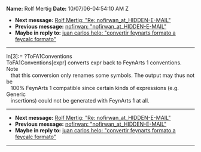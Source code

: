 **Name:** Rolf Mertig
**Date:** 10/07/06-04:54:10 AM Z

  - **Next message:** [Rolf Mertig: "Re: nofirwan_at_HIDDEN-E-MAIL"](0390.html)
  - **Previous message:** [nofirwan: "nofirwan_at_HIDDEN-E-MAIL"](0388.html)
  - **Maybe in reply to:** [juan carlos helo: "convertir feynarts
    formato a feycalc formato"](0387.html)

-----

In[3]:= ?ToFA1Conventions  
ToFA1Conventions[expr] converts expr back to FeynArts 1
conventions. Note  
   that this conversion only renames some symbols. The output may thus
not be  
   100% FeynArts 1 compatible since certain kinds of expressions (e.g.
Generic  
   insertions) could not be generated with FeynArts 1 at all.  

-----

  - **Next message:** [Rolf Mertig: "Re: nofirwan_at_HIDDEN-E-MAIL"](0390.html)
  - **Previous message:** [nofirwan: "nofirwan_at_HIDDEN-E-MAIL"](0388.html)
  - **Maybe in reply to:** [juan carlos helo: "convertir feynarts
    formato a feycalc formato"](0387.html)

-----

